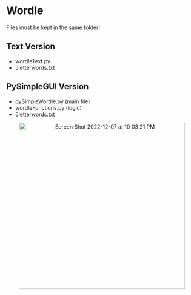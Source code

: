 # Wordle
Files must be kept in the same folder!

## Text Version
- wordleText.py
- 5letterwords.txt

## PySimpleGUI Version
- pySimpleWordle.py  (main file)
- wordleFunctions.py (logic)
- 5letterwords.txt 

<div align="center">
<img width="438" alt="Screen Shot 2022-12-07 at 10 03 21 PM" src="https://user-images.githubusercontent.com/76240464/209466397-c9983357-7a9c-4aa9-a808-864827506031.png"> 
